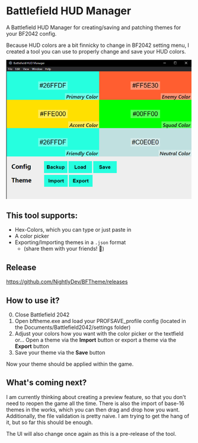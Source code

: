 # Battlefield HUD Manager

A Battlefield HUD Manager for creating/saving and patching themes for your BF2042 config.

Because HUD colors are a bit finnicky to change in BF2042 setting menu, I created a tool you can use to properly change and save your HUD colors.

<img src="window.png" alt="App overview" width=500px>

## This tool supports:
- Hex-Colors, which you can type or just paste in
- A color picker
- Exporting/Importing themes in a `.json` format
  - (share them with your friends! 👀)

## Release
https://github.com/NightlyDev/BFTheme/releases

## How to use it?
0. Close Battlefield 2042
1. Open bftheme.exe and load your PROFSAVE_profile config (located in the Documents/Battlefield2042/settings folder)
2. Adjust your colors how you want with the color picker or the textfield or... Open a theme via the **Import** button or export a theme via the **Export** button
3. Save your theme via the **Save** button

Now your theme should be applied within the game.

## What's coming next?

I am currently thinking about creating a preview feature, so that you don't need to reopen the game all the time.
There is also the import of base-16 themes in the works, which you can then drag and drop how you want.
Additionally, the file validation is pretty naive. I am trying to get the hang of it, but so far this should be enough.

The UI will also change once again as this is a pre-release of the tool.
